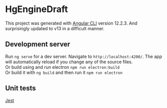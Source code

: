 # HgEngineDraft

This project was generated with [Angular CLI](https://github.com/angular/angular-cli) version 12.2.3.
And surprisingly updated to v13 in a difficult manner.

## Development server

Run `ng serve` for a dev server. Navigate to `http://localhost:4200/`. The app will automatically reload if you change any of the source files.  
Or build using and run electron ```npm run electron:build```  
Or build it with ```ng build``` and then run it ```npm run electron```

## Unit tests

 [Jest](https://jestjs.io/)
